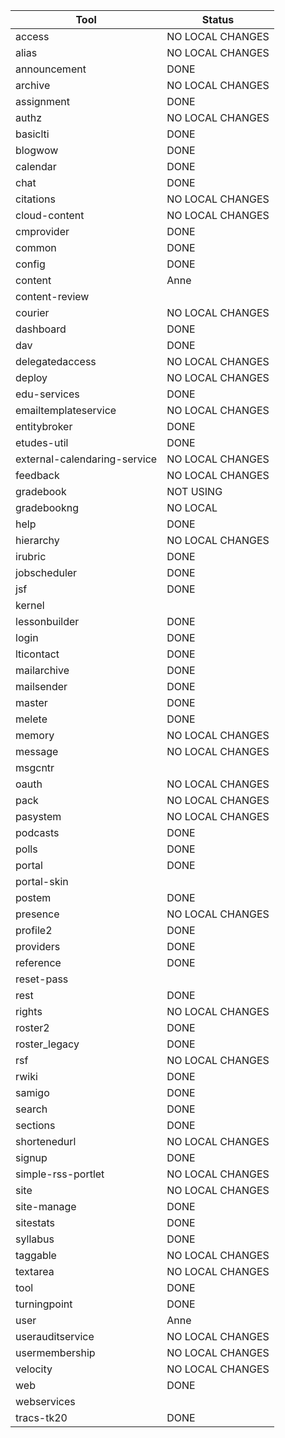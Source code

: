 
| Tool                         | Status           |
| ---------------------------- | ---------------- |
| access                       | NO LOCAL CHANGES |
| alias                        | NO LOCAL CHANGES |
| announcement                 | DONE             |
| archive                      | NO LOCAL CHANGES |
| assignment                   | DONE             |
| authz                        | NO LOCAL CHANGES |
| basiclti                     | DONE             |
| blogwow                      | DONE             |
| calendar                     | DONE             |
| chat                         | DONE             |
| citations                    | NO LOCAL CHANGES |
| cloud-content                | NO LOCAL CHANGES |
| cmprovider                   | DONE             |
| common                       | DONE             |
| config                       | DONE             |
| content                      | Anne             |
| content-review               |                  |
| courier                      | NO LOCAL CHANGES |
| dashboard                    | DONE             |
| dav                          | DONE             |
| delegatedaccess              | NO LOCAL CHANGES |
| deploy                       | NO LOCAL CHANGES |
| edu-services                 | DONE             |
| emailtemplateservice         | NO LOCAL CHANGES |
| entitybroker                 | DONE             |
| etudes-util                  | DONE             |
| external-calendaring-service | NO LOCAL CHANGES |
| feedback                     | NO LOCAL CHANGES |
| gradebook                    | NOT USING        |
| gradebookng                  | NO LOCAL         |
| help                         | DONE             |
| hierarchy                    | NO LOCAL CHANGES |
| irubric                      | DONE             |
| jobscheduler                 | DONE             |
| jsf                          | DONE             |
| kernel                       |                  |
| lessonbuilder                | DONE             |
| login                        | DONE             |
| lticontact                   | DONE             |
| mailarchive                  | DONE             |
| mailsender                   | DONE             |
| master                       | DONE             |
| melete                       | DONE             |
| memory                       | NO LOCAL CHANGES |
| message                      | NO LOCAL CHANGES |
| msgcntr                      |                  |
| oauth                        | NO LOCAL CHANGES |
| pack                         | NO LOCAL CHANGES |
| pasystem                     | NO LOCAL CHANGES |
| podcasts                     | DONE             |
| polls                        | DONE             |
| portal                       | DONE             |
| portal-skin                  |                  |
| postem                       | DONE             |
| presence                     | NO LOCAL CHANGES |
| profile2                     | DONE             |
| providers                    | DONE             |
| reference                    | DONE             |
| reset-pass                   |                  |
| rest                         | DONE             |
| rights                       | NO LOCAL CHANGES |
| roster2                      | DONE             |
| roster_legacy                | DONE             |
| rsf                          | NO LOCAL CHANGES |
| rwiki                        | DONE             |
| samigo                       | DONE             |
| search                       | DONE             |
| sections                     | DONE             |
| shortenedurl                 | NO LOCAL CHANGES |
| signup                       | DONE             |
| simple-rss-portlet           | NO LOCAL CHANGES |
| site                         | NO LOCAL CHANGES |
| site-manage                  | DONE             |
| sitestats                    | DONE             |
| syllabus                     | DONE             |
| taggable                     | NO LOCAL CHANGES |
| textarea                     | NO LOCAL CHANGES |
| tool                         | DONE             |
| turningpoint                 | DONE             |
| user                         | Anne             |
| userauditservice             | NO LOCAL CHANGES |
| usermembership               | NO LOCAL CHANGES |
| velocity                     | NO LOCAL CHANGES |
| web                          | DONE             |
| webservices                  |                  |
| tracs-tk20                   | DONE             |
